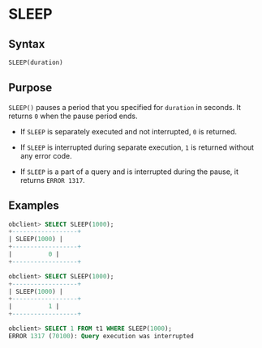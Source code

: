 # SLEEP

## Syntax

```sql
SLEEP(duration)
```

## Purpose

`SLEEP()` pauses a period that you specified for `duration` in seconds. It returns `0` when the pause period ends.

* If `SLEEP` is separately executed and not interrupted, `0` is returned.

* If `SLEEP` is interrupted during separate execution, `1` is returned without any error code.

* If `SLEEP` is a part of a query and is interrupted during the pause, it returns `ERROR 1317`.

## Examples

```sql
obclient> SELECT SLEEP(1000);
+------------------+
| SLEEP(1000) |
+------------------+
|          0 |
+------------------+

obclient> SELECT SLEEP(1000);
+------------------+
| SLEEP(1000) |
+------------------+
|          1 |
+------------------+

obclient> SELECT 1 FROM t1 WHERE SLEEP(1000);
ERROR 1317 (70100): Query execution was interrupted
```
